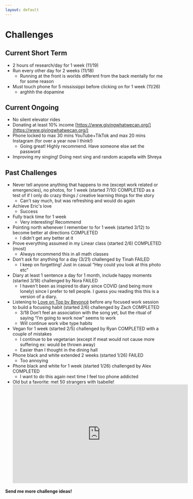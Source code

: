 ```yaml
---
layout: default
---
```

# Challenges


## Current Short Term

- 2 hours of research/day for 1 week (11/19)
- Run every other day for 2 weeks (11/18)
  - Running at the front is worlds different from the back mentally for me for some reason
- Must touch phone for 5 mississippi before clicking on for 1 week (11/26)
  - arghhh the dopamine

## Current Ongoing

- No silent elevator rides 
- Donating at least 10% income [https://www.givingwhatwecan.org/](https://www.givingwhatwecan.org/)
- Phone locked to max 30 mins YouTube+TikTok and max 20 mins Instagram (for over a year now I think!)
  - Going great! Highly recommend. Have someone else set the password
- Improving my singing! Doing next sing and random acapella with Shreya


## Past Challenges

- Never tell anyone anything that happens to me (except work related or emergencies), no photos, for 1 week (started 7/10) COMPLETED as a test of if I only do crazy things / creative learning things for the story
  - Can't say much, but was refreshing and would do again
- Achieve Eric's love
  - Success
- Fully track time for 1 week
  - Very interesting! Recommend
- Pointing north whenever I remember to for 1 week (started 3/12) to become better at directions COMPLETED
  - I didn't get any better at it
- Prove everything assumed in my Linear class (started 2/6) COMPLETED (most)
  - Always recommend this in all math classes
- Don’t ask for anything for a day (3/21) challenged by Tinah FAILED
  - I keep on forgetting! Just in casual “Hey could you look at this photo etc”
- Diary at least 1 sentence a day for 1 month, include happy moments (started 3/18) challenged by Nora FAILED
  - I haven't been as inspired to diary since COVID (and being more lonely) since I prefer to tell people. I guess you reading this this is a version of a diary. 
- Listening to [Love on Top by Beyoncé](https://open.spotify.com/track/1z6WtY7X4HQJvzxC4UgkSf?si=07dd6dd216d545d5) before any focused work session to build a focusing habit (started 2/6) challenged by Zach COMPLETED
  - 3/18 Don’t feel an association with the song yet, but the ritual of saying “I’m going to work now” seems to work
  - Will continue work vibe type habits
- Vegan for 1 week (started 2/5) challenged by Ryan COMPLETED with a couple of mistakes
  - I continue to be vegetarian (except if meat would not cause more suffering ex: would be thrown away)
  - Easier than I thought in the dining hall
- Phone black and white extended 2 weeks (started 1/26) FAILED
  - Too annoying
- Phone black and white for 1 week (started 1/26) challenged by Alex COMPLETED
  - I want to do this again next time I feel too phone addicted
- Old but a favorite: met 50 strangers with Isabelle! <iframe width="560" height="315" src="https://www.youtube.com/embed/QggmAOHljB0?si=0xU-Brv5C4Io7aWH" title="YouTube video player" frameborder="0" allow="accelerometer; autoplay; clipboard-write; encrypted-media; gyroscope; picture-in-picture; web-share" allowfullscreen></iframe>


**Send me more challenge ideas!**
